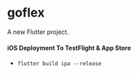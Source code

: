 # goflex

A new Flutter project.

#### iOS Deployment To TestFlight & App Store
- ```flutter build ipa --release```
